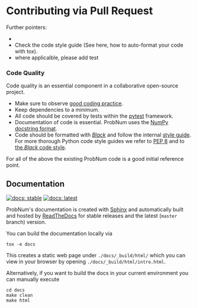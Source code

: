 # Contributing via Pull Request

Further pointers:

- 
- Check the code style guide (See here, how to auto-format your code with tox). 
- where applicalble, please add test




### Code Quality

Code quality is an essential component in a collaborative open-source project.

- Make sure to observe [good coding practice](https://www.python.org/dev/peps/pep-0020/).
- Keep dependencies to a minimum.
- All code should be covered by tests within the [pytest](https://docs.pytest.org/) framework.
- Documentation of code is essential. ProbNum uses the
[NumPy docstring format](https://numpydoc.readthedocs.io/en/latest/format.html).
- Code should be formatted with [*Black*](https://github.com/psf/black) and follow the internal [style guide](https://github.com/probabilistic-numerics/probnum/blob/master/STYLEGUIDE.md).
  For more thorough Python code style guides we refer to [PEP 8](https://www.python.org/dev/peps/pep-0008/) and to [the *Black* code style](https://github.com/psf/black/blob/master/docs/the_black_code_style.md).

For all of the above the existing ProbNum code is a good initial reference point.


## Documentation

[![docs: stable](https://img.shields.io/readthedocs/probnum.svg?logo=read%20the%20docs&logoColor=white&label=Docs:%20stable)](https://probnum.readthedocs.io/en/stable/)
[![docs: latest](https://img.shields.io/readthedocs/probnum.svg?logo=read%20the%20docs&logoColor=white&label=Docs:%20latest)](https://probnum.readthedocs.io/en/latest/)

ProbNum's documentation is created with [Sphinx](https://www.sphinx-doc.org/en/master/) and automatically built and
hosted by [ReadTheDocs](https://readthedocs.org/projects/probnum/) for stable releases and the latest (`master` branch)
version.

You can build the documentation locally via
```shell
tox -e docs
```
This creates a static web page under `./docs/_build/html/` which you can view in your browser by opening
`./docs/_build/html/intro.html`.

Alternatively, if you want to build the docs in your current environment you can manually execute
```shell
cd docs
make clean
make html
```


